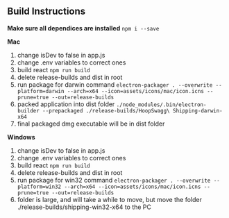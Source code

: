 ## Build Instructions

**Make sure all dependices are installed**
`npm i --save`

**Mac**

1. change isDev to false in app.js
2. change .env variables to correct ones
3. build react
   `npm run build`
4. delete release-builds and dist in root
5. run package for darwin command
   `electron-packager . --overwrite --platform=darwin --arch=x64 --icon=assets/icons/mac/icon.icns --prune=true --out=release-builds`
6. packed application into dist folder
   `./node_modules/.bin/electron-builder --prepackaged ./release-builds/HoopSwagg\ Shipping-darwin-x64`
7. final packaged dmg executable will be in dist folder

**Windows**

1. change isDev to false in app.js
2. change .env variables to correct ones
3. build react
   `npm run build`
4. delete release-builds and dist in root
5. run package for win32 command
   `electron-packager . --overwrite --platform=win32 --arch=x64 --icon=assets/icons/mac/icon.icns --prune=true --out=release-builds`
6. folder is large, and will take a while to move, but move the folder ./release-builds/shipping-win32-x64 to the PC
